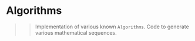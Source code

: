 # Algorithms

>> Implementation of various known `Algorithms`.
>> Code to generate various mathematical sequences.
